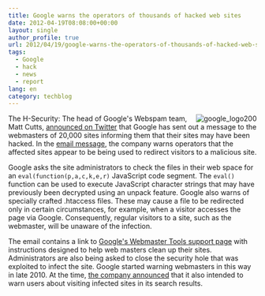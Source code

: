 ```yaml
---
title: Google warns the operators of thousands of hacked web sites
date: 2012-04-19T08:08:00+00:00
layout: single
author_profile: true
url: 2012/04/19/google-warns-the-operators-of-thousands-of-hacked-web-sites/
tags:
  - Google
  - hack
  - news
  - report
lang: en
category: techblog
---
```

<div dir="ltr" trbidi="on">
  <a href="http://lh6.ggpht.com/-iUloGInc-To/T4_A6RX9U_I/AAAAAAAAFjs/6tmfT_Ne2uk/s1600-h/google_logo200%25255B1%25255D.jpg"><img align="right" alt="google_logo200" border="0" src="http://lh5.ggpht.com/-9Vpv-SsLu7s/T4_A8Uok7hI/AAAAAAAAFj0/G5tW7x-adlQ/google_logo200_thumb%25255B1%25255D.jpg?imgmax=800" title="google_logo200" /></a>The H-Security: The head of Google's Webspam team, Matt Cutts, <a href="https://twitter.com/#%21/mattcutts/status/191900489988849664">announced on Twitter</a> that Google has sent out a message to the webmasters of 20,000 sites informing them that their sites may have been hacked. In the <a href="http://www.traidnt.net/vb/traidnt2077417/">email message</a>, the company warns operators that the affected sites appear to be being used to redirect visitors to a malicious site.</p> 
  
  <p>
    Google asks the site administrators to check the files in their web space for an <code>eval(function(p,a,c,k,e,r)</code> JavaScript code segment. The <code>eval()</code> function can be used to execute JavaScript character strings that may have previously been decrypted using an unpack feature. Google also warns of specially crafted .htaccess files. These may cause a file to be redirected only in certain circumstances, for example, when a visitor accesses the page via Google. Consequently, regular visitors to a site, such as the webmaster, will be unaware of the infection.
  </p>
  
  <p>
    The email contains a link to <a href="https://support.google.com/webmasters/bin/answer.py?hl=en&#038;answer=163634">Google's Webmaster Tools support page</a> with instructions designed to help web masters clean up their sites. Administrators are also being asked to close the security hole that was exploited to infect the site. Google started warning webmasters in this way in late 2010. At the time, <a href="http://www.h-online.com/news/item/Google-warns-users-of-hacked-web-sites-1156568.html">the company announced</a> that it also intended to warn users about visiting infected sites in its search results. </div>